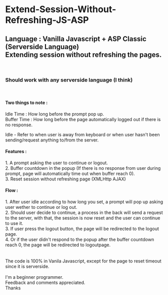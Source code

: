 # Extend-Session-Without-Refreshing-JS-ASP
<h2>Language : Vanilla Javascript + ASP Classic (Serverside Language) <br/>
Extending session without refreshing the pages. 
</h2> <br/>

<h3>Should work with any serverside language (I think)</h4>

<br/>
<h4>Two things to note :</h4> 

Idle Time   : How long before the prompt pop up. <br/>
Buffer Time : How long before the page automatically logged out if there is no response.<br/>

Idle - Refer to when user is away from keyboard or when user hasn't been sending/request anything to/from the server.<br/>

<h4>Features : </h4>
1. A prompt asking the user to continue or logout.<br/>
2. Buffer countdown in the popup (If there is no response from user during prompt, page will automatically time out when buffer reach 0).<br/>
3. Reset session without refreshing page (XMLHttp AJAX)<br/>

<h4>Flow :</h4>
1. After user idle according to how long you set, a prompt will pop up asking user wether to continue or log out.<br/>
2. Should user decide to continue, a process in the back will send a request to the server, with that, the session is now reset and the user can continue to use it.<br/>
3. If user press the logout button, the page will be redirected to the logout page.<br/>
4. Or if the user didn't respond to the popup after the buffer countdown reach 0, the page will be redirected to logoutpage. <br/>
<br/><br/>
The code is 100% in Vanila Javascript, except for the page to reset timeout since it is serverside.<br/>
<br/>
I'm a beginner programmer. <br/>
Feedback and comments appreciated.<br/>
Thanks
